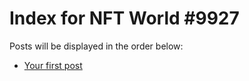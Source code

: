 # Index for NFT World #9927
Posts will be displayed in the order below:

- [Your first post](./001-first.md)

